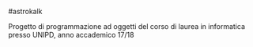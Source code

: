 #astrokalk

Progetto di programmazione ad oggetti del corso di laurea in informatica presso UNIPD, anno accademico 17/18
